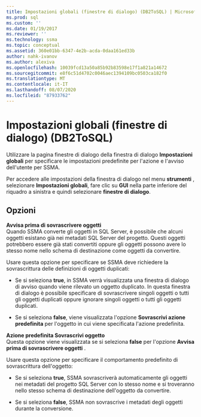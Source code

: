 ```yaml
---
title: Impostazioni globali (finestre di dialogo) (DB2ToSQL) | Microsoft Docs
ms.prod: sql
ms.custom: ''
ms.date: 01/19/2017
ms.reviewer: ''
ms.technology: ssma
ms.topic: conceptual
ms.assetid: 360e01bb-6347-4e2b-acda-0daa161ed33b
author: nahk-ivanov
ms.author: alexiva
ms.openlocfilehash: 10039fcd13a50a85b92b83598e17f1a821a14672
ms.sourcegitcommit: e8f6c51d4702c0046aec1394109bc0503ca182f0
ms.translationtype: MT
ms.contentlocale: it-IT
ms.lasthandoff: 08/07/2020
ms.locfileid: "87933762"
---
```

# <a name="global-settings-dialogs-db2tosql"></a>Impostazioni globali (finestre di dialogo) (DB2ToSQL)
Utilizzare la pagina finestre di dialogo della finestra di dialogo **Impostazioni globali** per specificare le impostazioni predefinite per l'azione e l'avviso dell'utente per SSMA.  
  
Per accedere alle impostazioni della finestra di dialogo nel menu **strumenti** , selezionare **Impostazioni globali**, fare clic su **GUI** nella parte inferiore del riquadro a sinistra e quindi selezionare **finestre di dialogo**.  
  
## <a name="options"></a>Opzioni  
**Avvisa prima di sovrascrivere oggetti**  
Quando SSMA converte gli oggetti in SQL Server, è possibile che alcuni oggetti esistano già nei metadati SQL Server del progetto. Questi oggetti potrebbero essere già stati convertiti oppure gli oggetti possono avere lo stesso nome nello schema di destinazione come oggetti da convertire.  
  
Usare questa opzione per specificare se SSMA deve richiedere la sovrascrittura delle definizioni di oggetti duplicati:  
  
-   Se si seleziona **true**, in SSMA verrà visualizzata una finestra di dialogo di avviso quando viene rilevato un oggetto duplicato. In questa finestra di dialogo è possibile specificare di sovrascrivere singoli oggetti o tutti gli oggetti duplicati oppure ignorare singoli oggetti o tutti gli oggetti duplicati.  
  
-   Se si seleziona **false**, viene visualizzata l'opzione **Sovrascrivi azione predefinita** per l'oggetto in cui viene specificata l'azione predefinita.  
  
**Azione predefinita Sovrascrivi oggetto**  
Questa opzione viene visualizzata se si seleziona **false** per l'opzione **Avvisa prima di sovrascrivere oggetti** .  
  
Usare questa opzione per specificare il comportamento predefinito di sovrascrittura dell'oggetto:  
  
-   Se si seleziona **true**, SSMA sovrascriverà automaticamente gli oggetti nei metadati del progetto SQL Server con lo stesso nome e si troveranno nello stesso schema di destinazione dell'oggetto da convertire.  
  
-   Se si seleziona **false**, SSMA non sovrascrive i metadati degli oggetti durante la conversione.  
  
